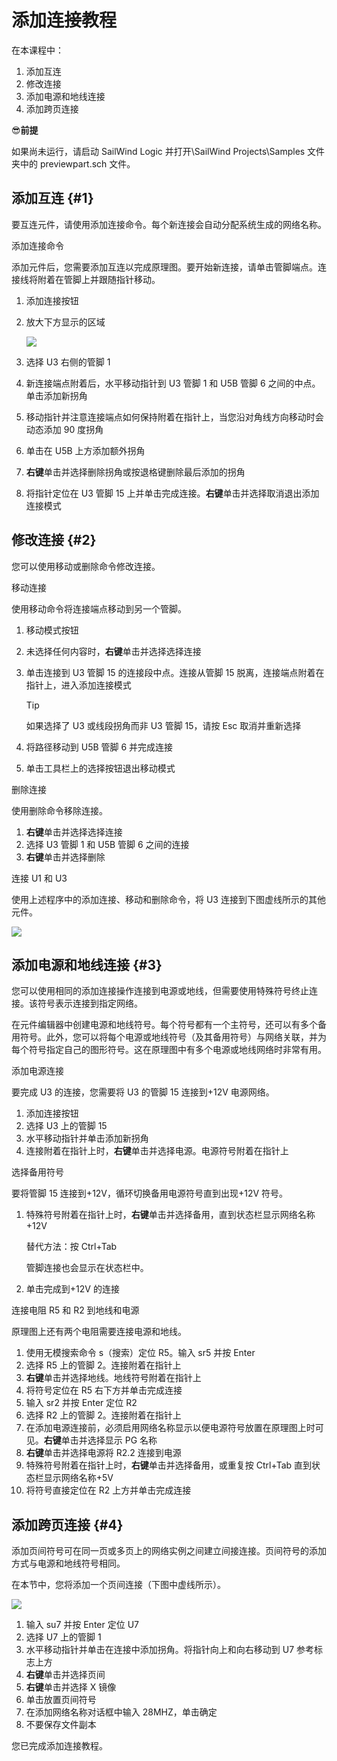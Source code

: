 # 添加连接教程

在本课程中：

1. 添加互连
2. 修改连接
3. 添加电源和地线连接
4. 添加跨页连接

😎**前提**

如果尚未运行，请启动 SailWind Logic 并打开\SailWind Projects\Samples 文件夹中的 previewpart.sch 文件。

## 添加互连 \{#1}

要互连元件，请使用添加连接命令。每个新连接会自动分配系统生成的网络名称。

添加连接命令

添加元件后，您需要添加互连以完成原理图。要开始新连接，请单击管脚端点。连接线将附着在管脚上并跟随指针移动。

1. 添加连接按钮
2. 放大下方显示的区域

   ![](/logic/tutorial/5/_page_0_Figure_14.jpeg)

3. 选择 U3 右侧的管脚 1
4. 新连接端点附着后，水平移动指针到 U3 管脚 1 和 U5B 管脚 6 之间的中点。单击添加新拐角
5. 移动指针并注意连接端点如何保持附着在指针上，当您沿对角线方向移动时会动态添加 90 度拐角
6. 单击在 U5B 上方添加额外拐角
7. **右键**单击并选择删除拐角或按退格键删除最后添加的拐角
8. 将指针定位在 U3 管脚 15 上并单击完成连接。**右键**单击并选择取消退出添加连接模式

## 修改连接 \{#2}

您可以使用移动或删除命令修改连接。

移动连接

使用移动命令将连接端点移动到另一个管脚。

1. 移动模式按钮
2. 未选择任何内容时，**右键**单击并选择选择连接
3. 单击连接到 U3 管脚 15 的连接段中点。连接从管脚 15 脱离，连接端点附着在指针上，进入添加连接模式

    > [!TIP]
    >
    > 如果选择了 U3 或线段拐角而非 U3 管脚 15，请按 Esc 取消并重新选择

4. 将路径移动到 U5B 管脚 6 并完成连接
5. 单击工具栏上的选择按钮退出移动模式

删除连接

使用删除命令移除连接。

1. **右键**单击并选择选择连接
2. 选择 U3 管脚 1 和 U5B 管脚 6 之间的连接
3. **右键**单击并选择删除

连接 U1 和 U3

使用上述程序中的添加连接、移动和删除命令，将 U3 连接到下图虚线所示的其他元件。

![](/logic/tutorial/5/_page_2_Figure_2.jpeg)

## 添加电源和地线连接 \{#3}

您可以使用相同的添加连接操作连接到电源或地线，但需要使用特殊符号终止连接。该符号表示连接到指定网络。

在元件编辑器中创建电源和地线符号。每个符号都有一个主符号，还可以有多个备用符号。此外，您可以将每个电源或地线符号（及其备用符号）与网络关联，并为每个符号指定自己的图形符号。这在原理图中有多个电源或地线网络时非常有用。

添加电源连接

要完成 U3 的连接，您需要将 U3 的管脚 15 连接到+12V 电源网络。

1. 添加连接按钮
2. 选择 U3 上的管脚 15
3. 水平移动指针并单击添加新拐角
4. 连接附着在指针上时，**右键**单击并选择电源。电源符号附着在指针上

选择备用符号

要将管脚 15 连接到+12V，循环切换备用电源符号直到出现+12V 符号。

1. 特殊符号附着在指针上时，**右键**单击并选择备用，直到状态栏显示网络名称+12V

   替代方法：按 Ctrl+Tab

   管脚连接也会显示在状态栏中。

2. 单击完成到+12V 的连接

连接电阻 R5 和 R2 到地线和电源

原理图上还有两个电阻需要连接电源和地线。

1. 使用无模搜索命令 s（搜索）定位 R5。输入 sr5 并按 Enter
2. 选择 R5 上的管脚 2。连接附着在指针上
3. **右键**单击并选择地线。地线符号附着在指针上
4. 将符号定位在 R5 右下方并单击完成连接
5. 输入 sr2 并按 Enter 定位 R2
6. 选择 R2 上的管脚 2。连接附着在指针上
7. 在添加电源连接前，必须启用网络名称显示以便电源符号放置在原理图上时可见。**右键**单击并选择显示 PG 名称
8. **右键**单击并选择电源将 R2.2 连接到电源
9. 特殊符号附着在指针上时，**右键**单击并选择备用，或重复按 Ctrl+Tab 直到状态栏显示网络名称+5V
10. 将符号直接定位在 R2 上方并单击完成连接

## 添加跨页连接 \{#4}

添加页间符号可在同一页或多页上的网络实例之间建立间接连接。页间符号的添加方式与电源和地线符号相同。

在本节中，您将添加一个页间连接（下图中虚线所示）。

![](/logic/tutorial/5/_page_4_Figure_0.jpeg)

1. 输入 su7 并按 Enter 定位 U7
2. 选择 U7 上的管脚 1
3. 水平移动指针并单击在连接中添加拐角。将指针向上和向右移动到 U7 参考标志上方
4. **右键**单击并选择页间
5. **右键**单击并选择 X 镜像
6. 单击放置页间符号
7. 在添加网络名称对话框中输入 28MHZ，单击确定
8. 不要保存文件副本

您已完成添加连接教程。